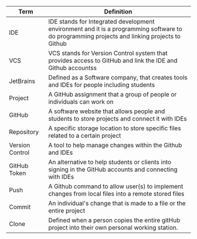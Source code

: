 | Term | Definition | 
| -------- | -------- | 
| IDE |  IDE stands for Integrated development environment and it is a programming software to do programming projects and linking projects to Github | 
| VCS |  VCS stands for Version Control system that provides access to GitHub and link the IDE and Github accountss | 
| JetBrains | Defined as a Software company, that creates tools and IDEs for people including students  | 
| Project | A GitHub assignment that a group of people or individuals can work on  | 
| GitHub | A software website that allows people and students to store projects and connect it with IDEs  | 
| Repository| A specific storage location to store specific files related to a certain project | 
| Version Control | A tool to help manage changes within the Github and IDEs  | 
| GitHub Token | An alternative to help students or clients into signing in the GitHub accounts and connecting with IDEs  | 
| Push | A Github command to allow user(s) to implement changes from local files into a remote stored files  | 
| Commit | An individual's change that is made to a file or the entire project  | 
| Clone | Defined when a person copies the entire gitHub project into their own personal working station. | 
